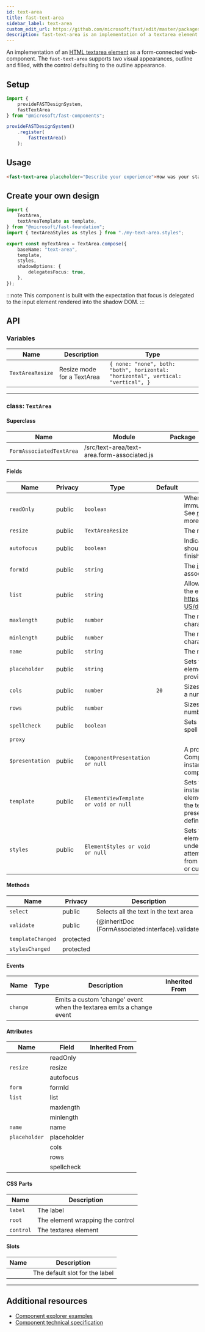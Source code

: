 ```yaml
---
id: text-area
title: fast-text-area
sidebar_label: text-area
custom_edit_url: https://github.com/microsoft/fast/edit/master/packages/web-components/fast-foundation/src/text-area/README.md
description: fast-text-area is an implementation of a textarea element as a form-connected web component.
---
```


An implementation of an [HTML textarea element](https://developer.mozilla.org/en-US/docs/Web/HTML/Element/textarea) as a form-connected web-component. The `fast-text-area` supports two visual appearances, outline and filled, with the control defaulting to the outline appearance.

## Setup

```ts
import {
    provideFASTDesignSystem,
    fastTextArea
} from "@microsoft/fast-components";

provideFASTDesignSystem()
    .register(
        fastTextArea()
    );
```

## Usage

```html live
<fast-text-area placeholder="Describe your experience">How was your stay?</fast-text-area>
```

## Create your own design

```ts
import {
    TextArea,
    textAreaTemplate as template,
} from "@microsoft/fast-foundation";
import { textAreaStyles as styles } from "./my-text-area.styles";

export const myTextArea = TextArea.compose({
    baseName: "text-area",
    template,
    styles,
    shadowOptions: {
        delegatesFocus: true,
    },
});
```

:::note
This component is built with the expectation that focus is delegated to the input element rendered into the shadow DOM.
:::

## API



### Variables

| Name             | Description                | Type                                                                              |
| ---------------- | -------------------------- | --------------------------------------------------------------------------------- |
| `TextAreaResize` | Resize mode for a TextArea | `{ none: "none", both: "both", horizontal: "horizontal", vertical: "vertical", }` |

<hr/>



### class: `TextArea`

#### Superclass

| Name                     | Module                                      | Package |
| ------------------------ | ------------------------------------------- | ------- |
| `FormAssociatedTextArea` | /src/text-area/text-area.form-associated.js |         |

#### Fields

| Name            | Privacy | Type                                  | Default | Description                                                                                                                                                                                        | Inherited From         |
| --------------- | ------- | ------------------------------------- | ------- | -------------------------------------------------------------------------------------------------------------------------------------------------------------------------------------------------- | ---------------------- |
| `readOnly`      | public  | `boolean`                             |         | When true, the control will be immutable by user interaction. See [readonly HTML attribute](https://developer.mozilla.org/en-US/docs/Web/HTML/Attributes/readonly) for more information.        |                        |
| `resize`        | public  | `TextAreaResize`                      |         | The resize mode of the element.                                                                                                                                                                    |                        |
| `autofocus`     | public  | `boolean`                             |         | Indicates that this element should get focus after the page finishes loading.                                                                                                                      |                        |
| `formId`        | public  | `string`                              |         | The [id](https://developer.mozilla.org/en-US/docs/Web/HTML/Global\_attributes/id) of the [form](https://developer.mozilla.org/en-US/docs/Web/HTML/Element/form) the element is associated to |                        |
| `list`          | public  | `string`                              |         | Allows associating a [datalist](https://developer.mozilla.org/en-US/docs/Web/HTML/Element/datalist) to the element by https://developer.mozilla.org/en-US/docs/Web/API/Element/id.             |                        |
| `maxlength`     | public  | `number`                              |         | The maximum number of characters a user can enter.                                                                                                                                                 |                        |
| `minlength`     | public  | `number`                              |         | The minimum number of characters a user can enter.                                                                                                                                                 |                        |
| `name`          | public  | `string`                              |         | The name of the element.                                                                                                                                                                           |                        |
| `placeholder`   | public  | `string`                              |         | Sets the placeholder value of the element, generally used to provide a hint to the user.                                                                                                           |                        |
| `cols`          | public  | `number`                              | `20`    | Sizes the element horizontally by a number of character columns.                                                                                                                                   |                        |
| `rows`          | public  | `number`                              |         | Sizes the element vertically by a number of character rows.                                                                                                                                        |                        |
| `spellcheck`    | public  | `boolean`                             |         | Sets if the element is eligible for spell checking but the UA.                                                                                                                                     |                        |
| `proxy`         |         |                                       |         |                                                                                                                                                                                                    | FormAssociatedTextArea |
| `$presentation` | public  | `ComponentPresentation or null`       |         | A property which resolves the ComponentPresentation instance for the current component.                                                                                                            | FoundationElement      |
| `template`      | public  | `ElementViewTemplate or void or null` |         | Sets the template of the element instance. When undefined, the element will attempt to resolve the template from the associated presentation or custom element definition.                         | FoundationElement      |
| `styles`        | public  | `ElementStyles or void or null`       |         | Sets the default styles for the element instance. When undefined, the element will attempt to resolve default styles from the associated presentation or custom element definition.                | FoundationElement      |

#### Methods

| Name              | Privacy   | Description                                       | Parameters | Return | Inherited From    |
| ----------------- | --------- | ------------------------------------------------- | ---------- | ------ | ----------------- |
| `select`          | public    | Selects all the text in the text area             |            | `void` |                   |
| `validate`        | public    | {@inheritDoc (FormAssociated:interface).validate} |            | `void` |                   |
| `templateChanged` | protected |                                                   |            | `void` | FoundationElement |
| `stylesChanged`   | protected |                                                   |            | `void` | FoundationElement |

#### Events

| Name     | Type | Description                                                          | Inherited From |
| -------- | ---- | -------------------------------------------------------------------- | -------------- |
| `change` |      | Emits a custom 'change' event when the textarea emits a change event |                |

#### Attributes

| Name          | Field       | Inherited From |
| ------------- | ----------- | -------------- |
|               | readOnly    |                |
| `resize`      | resize      |                |
|               | autofocus   |                |
| `form`        | formId      |                |
| `list`        | list        |                |
|               | maxlength   |                |
|               | minlength   |                |
| `name`        | name        |                |
| `placeholder` | placeholder |                |
|               | cols        |                |
|               | rows        |                |
|               | spellcheck  |                |

#### CSS Parts

| Name      | Description                      |
| --------- | -------------------------------- |
| `label`   | The label                        |
| `root`    | The element wrapping the control |
| `control` | The textarea element             |

#### Slots

| Name | Description                    |
| ---- | ------------------------------ |
|      | The default slot for the label |

<hr/>


## Additional resources

* [Component explorer examples](https://explore.fast.design/components/fast-text-area)
* [Component technical specification](https://github.com/microsoft/fast/blob/master/packages/web-components/fast-foundation/src/text-area/text-area.spec.md)